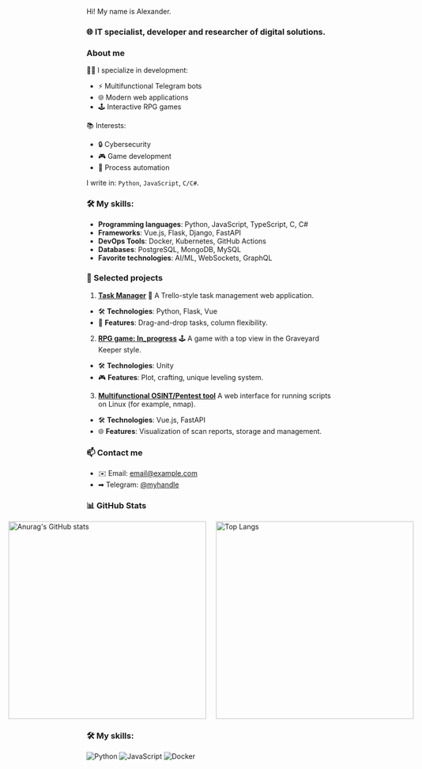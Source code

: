 Hi! My name is Alexander.
### 🌐 IT specialist, developer and researcher of digital solutions.

### About me
👨‍💻 I specialize in development:
- ⚡ Multifunctional Telegram bots
- 🌐 Modern web applications
- 🕹️ Interactive RPG games

📚 Interests:
- 🔒 Cybersecurity
- 🎮 Game development
- 🚀 Process automation

I write in: `Python`, `JavaScript`, `C/C#`.

### 🛠️ My skills:
- **Programming languages**: Python, JavaScript, TypeScript, C, C#
- **Frameworks**: Vue.js, Flask, Django, FastAPI
- **DevOps Tools**: Docker, Kubernetes, GitHub Actions
- **Databases**: PostgreSQL, MongoDB, MySQL
- **Favorite technologies**: AI/ML, WebSockets, GraphQL

### 📂 Selected projects
1. [**Task Manager**](https://github.com/username/Task-manager-PY )
📱 A Trello-style task management web application.
 - 🛠️ **Technologies**: Python, Flask, Vue
 - 🌟 **Features**: Drag-and-drop tasks, column flexibility.

2. [**RPG game: In_progress**](https://github.com/username/in-progress ) 
 🕹️ A game with a top view in the Graveyard Keeper style.
 - 🛠️ **Technologies**: Unity
 - 🎮 **Features**: Plot, crafting, unique leveling system.

3. [**Multifunctional OSINT/Pentest tool**](https://github.com/username/Cink ) 
 A web interface for running scripts on Linux (for example, nmap).
 - 🛠️ **Technologies**: Vue.js, FastAPI
 - 🌐 **Features**: Visualization of scan reports, storage and management.

 ### 📫 Contact me
- ✉️ Email: [email@example.com](mailto:email@example.com)
- ➡ Telegram: [@myhandle](https://t.me/my_nick)

### 📊 GitHub Stats

<div style="display: flex; justify-content: center; align-items: center; gap: 20px;">
  <img src="https://github-readme-stats.vercel.app/api?username=godov-gr&show_icons=true&theme=radical" alt="Anurag's GitHub stats" style="width: 400px; height: auto;"/>
  <img src="https://github-readme-stats.vercel.app/api/top-langs/?username=godov-gr&layout=compact&theme=radical" alt="Top Langs" style="width: 400px; height: auto;"/>
</div>

### 🛠️ My skills:
![Python](https://img.shields.io/badge/-Python-3776AB?style=flat&logo=python&logoColor=white)
![JavaScript](https://img.shields.io/badge/-JavaScript-F7DF1E?style=flat&logo=javascript&logoColor=black)
![Docker](https://img.shields.io/badge/-Docker-2496ED?style=flat&logo=docker&logoColor=white)

